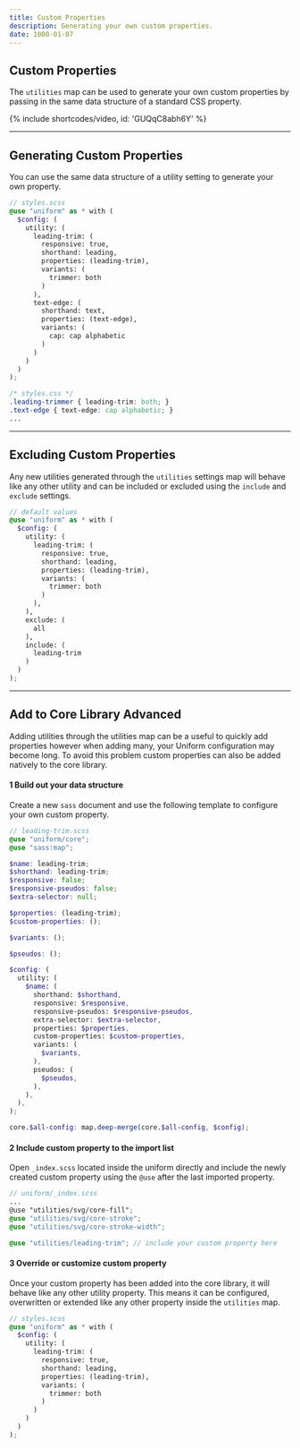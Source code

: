 ```yaml
---
title: Custom Properties
description: Generating your own custom properties.
date: 1000-01-07
---
```


## Custom Properties

The `utilities` map can be used to generate your own custom properties by passing in the same data structure of a standard CSS property.

{% include shortcodes/video, id: 'GUQqC8abh6Y' %}

---

## Generating Custom Properties

You can use the same data structure of a utility setting to generate your own property.

```scss
// styles.scss
@use "uniform" as * with (
  $config: (
    utility: (
      leading-trim: (
        responsive: true,
        shorthand: leading,
        properties: (leading-trim),
        variants: (
          trimmer: both
        )
      ),
      text-edge: (
        shorthand: text,
        properties: (text-edge),
        variants: (
          cap: cap alphabetic
        )
      )
    )
  )
);
```

```css
/* styles.css */
.leading-trimmer { leading-trim: both; }
.text-edge { text-edge: cap alphabetic; }
...
```

---

## Excluding Custom Properties

Any new utilities generated through the `utilities` settings map will behave like any other utility and can be included or excluded using the `include` and `exclude` settings.

```scss
// default values
@use "uniform" as * with (
  $config: (
    utility: (
      leading-trim: (
        responsive: true,
        shorthand: leading,
        properties: (leading-trim),
        variants: (
          trimmer: both
        )
      ),
    ),
    exclude: (
      all
    ),
    include: (
      leading-trim
    )
  )
);
```

---

## Add to Core Library <span class="ml-6 inline-flex align-items-center px-8 h-20 font-sm leading-0 font-bold radius-round bg-blue bg-brighten-500 color-white align-middle">Advanced</span>

Adding utilities through the utilities map can be a useful to quickly add properties however when adding many, your Uniform configuration may become long. To avoid this problem custom properties can also be added natively to the core library.

<h4><span class="w-24 h-24 mr-8 inline-flex align-items-center justify-content-center font-sm font-700 leading-0 bg-silver-200 leading-0 color-black radius-round">1</span> Build out your data structure</h4>

Create a new `sass` document and use the following template to configure your own custom property.

```scss
// leading-trim.scss
@use "uniform/core";
@use "sass:map";

$name: leading-trim;
$shorthand: leading-trim;
$responsive: false;
$responsive-pseudos: false;
$extra-selector: null;

$properties: (leading-trim);
$custom-properties: ();

$variants: ();

$pseudos: ();

$config: (
  utility: (
    $name: (
      shorthand: $shorthand,
      responsive: $responsive,
      responsive-pseudos: $responsive-pseudos,
      extra-selector: $extra-selector,
      properties: $properties,
      custom-properties: $custom-properties,
      variants: (
        $variants,
      ),
      pseudos: (
        $pseudos,
      ),
    ),
  ),
);

core.$all-config: map.deep-merge(core.$all-config, $config);
```

<h4><span class="w-24 h-24 mr-8 inline-flex align-items-center justify-content-center font-sm font-700 leading-0 bg-silver-200 leading-0 color-black radius-round">2</span> Include custom property to the import list</h4>

Open `_index.scss` located inside the uniform directly and include the newly created custom property using the `@use` after the last imported property.

```scss
// uniform/_index.scss
...
@use "utilities/svg/core-fill";
@use "utilities/svg/core-stroke";
@use "utilities/svg/core-stroke-width";

@use "utilities/leading-trim"; // include your custom property here
```

<h4><span class="w-24 h-24 mr-8 inline-flex align-items-center justify-content-center font-sm font-700 leading-0 bg-silver-200 leading-0 color-black radius-round">3</span> Override or customize custom property</h4>

Once your custom property has been added into the core library, it will behave like any other utility property. This means it can be configured, overwritten or extended like any other property inside the `utilities` map.

```scss
// styles.scss
@use "uniform" as * with (
  $config: (
    utility: (
      leading-trim: (
        responsive: true,
        shorthand: leading,
        properties: (leading-trim),
        variants: (
          trimmer: both
        )
      )
    )
  )
);
```
